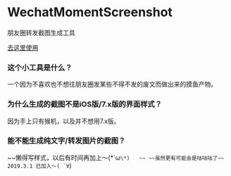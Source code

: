 # WechatMomentScreenshot
朋友圈转发截图生成工具

[去这里使用](https://transparentlc.github.io/WechatMomentScreenshot)

### 这个小工具是什么？
一个因为不喜欢也不想往朋友圈发某些不得不发的废文而做出来的摸鱼产物。

### 为什么生成的截图不是iOS版/7.x版的界面样式？
因为手上只有猴机，以及并不想用7.x版。

### 能不能生成纯文字/转发图片的截图？
~~懒得写样式，以后有时间再加上～(\*´ω`\*)   ~~
~~虽然更有可能会是咕咕咕了~~
2019.3.1 已加入～( ´∀`)